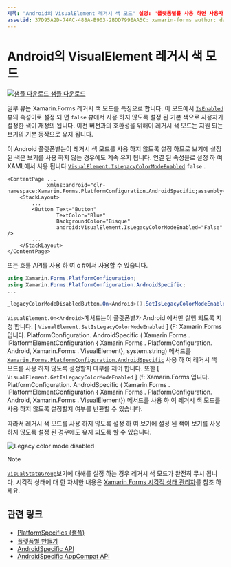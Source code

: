 ```yaml
---
제목: "Android의 VisualElement 레거시 색 모드" 설명: "플랫폼별를 사용 하면 사용자 지정 렌더러 나 효과를 구현 하지 않고 특정 플랫폼 에서만 사용할 수 있는 기능을 사용할 수 있습니다. 이 문서에서는 레거시 색 모드를 사용 하지 않도록 설정 하는 Android 플랫폼별를 사용 하는 방법을 설명 Xamarin.Forms 합니다. "
assetid: 37D95A2D-74AC-488A-B903-2BDD799EAA5C: xamarin-forms author: davidbritch: dabritch:: 07/10/2018-loc: [ Xamarin.Forms ,]입니다. Xamarin.Essentials
---
```


# <a name="visualelement-legacy-color-mode-on-android"></a>Android의 VisualElement 레거시 색 모드

[![샘플 다운로드](~/media/shared/download.png) 샘플 다운로드](https://docs.microsoft.com/samples/xamarin/xamarin-forms-samples/userinterface-platformspecifics)

일부 뷰는 Xamarin.Forms 레거시 색 모드를 특징으로 합니다. 이 모드에서 [`IsEnabled`](xref:Xamarin.Forms.VisualElement.IsEnabled) 뷰의 속성이로 설정 되 면 `false` 뷰에서 사용 하지 않도록 설정 된 기본 색으로 사용자가 설정한 색이 재정의 됩니다. 이전 버전과의 호환성을 위해이 레거시 색 모드는 지원 되는 보기의 기본 동작으로 유지 됩니다.

이 Android 플랫폼별는이 레거시 색 모드를 사용 하지 않도록 설정 하므로 보기에 설정 된 색은 보기를 사용 하지 않는 경우에도 계속 유지 됩니다. 연결 된 속성을로 설정 하 여 XAML에서 사용 됩니다 [`VisualElement.IsLegacyColorModeEnabled`](xref:Xamarin.Forms.PlatformConfiguration.AndroidSpecific.VisualElement.IsLegacyColorModeEnabledProperty) `false` .

```xaml
<ContentPage ...
             xmlns:android="clr-namespace:Xamarin.Forms.PlatformConfiguration.AndroidSpecific;assembly=Xamarin.Forms.Core">
    <StackLayout>
        ...
        <Button Text="Button"
                TextColor="Blue"
                BackgroundColor="Bisque"
                android:VisualElement.IsLegacyColorModeEnabled="False" />
        ...
    </StackLayout>
</ContentPage>
```

또는 흐름 API를 사용 하 여 c #에서 사용할 수 있습니다.

```csharp
using Xamarin.Forms.PlatformConfiguration;
using Xamarin.Forms.PlatformConfiguration.AndroidSpecific;
...

_legacyColorModeDisabledButton.On<Android>().SetIsLegacyColorModeEnabled(false);
```

`VisualElement.On<Android>`메서드는이 플랫폼별가 Android 에서만 실행 되도록 지정 합니다. [ `VisualElement.SetIsLegacyColorModeEnabled` ] (F: Xamarin.Forms 입니다. PlatformConfiguration. AndroidSpecific ( Xamarin.Forms . IPlatformElementConfiguration { Xamarin.Forms . PlatformConfiguration. Android, Xamarin.Forms . VisualElement}, system.string) 메서드를 [`Xamarin.Forms.PlatformConfiguration.AndroidSpecific`](xref:Xamarin.Forms.PlatformConfiguration.AndroidSpecific) 사용 하 여 레거시 색 모드를 사용 하지 않도록 설정할지 여부를 제어 합니다. 또한 [ `VisualElement.GetIsLegacyColorModeEnabled` ] (f: Xamarin.Forms 입니다. PlatformConfiguration. AndroidSpecific ( Xamarin.Forms . IPlatformElementConfiguration { Xamarin.Forms . PlatformConfiguration. Android, Xamarin.Forms . VisualElement}) 메서드를 사용 하 여 레거시 색 모드를 사용 하지 않도록 설정할지 여부를 반환할 수 있습니다.

따라서 레거시 색 모드를 사용 하지 않도록 설정 하 여 보기에 설정 된 색이 보기를 사용 하지 않도록 설정 된 경우에도 유지 되도록 할 수 있습니다.

![](legacy-color-mode-images/legacy-color-mode-disabled.png "Legacy color mode disabled")

> [!NOTE]
> [`VisualStateGroup`](xref:Xamarin.Forms.VisualStateGroup)보기에 대해를 설정 하는 경우 레거시 색 모드가 완전히 무시 됩니다. 시각적 상태에 대 한 자세한 내용은 [ Xamarin.Forms 시각적 상태 관리자](~/xamarin-forms/user-interface/visual-state-manager.md)를 참조 하세요.

## <a name="related-links"></a>관련 링크

- [PlatformSpecifics (샘플)](https://docs.microsoft.com/samples/xamarin/xamarin-forms-samples/userinterface-platformspecifics)
- [플랫폼별 만들기](~/xamarin-forms/platform/platform-specifics/index.md#creating-platform-specifics)
- [AndroidSpecific API](xref:Xamarin.Forms.PlatformConfiguration.AndroidSpecific)
- [AndroidSpecific AppCompat API](xref:Xamarin.Forms.PlatformConfiguration.AndroidSpecific.AppCompat)
